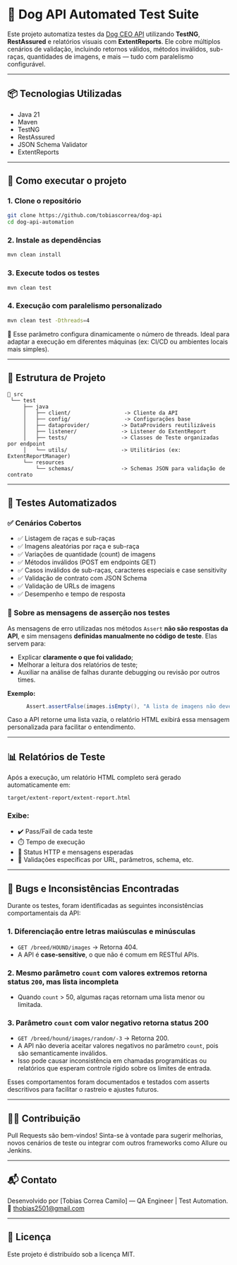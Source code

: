 # 🐶 Dog API Automated Test Suite

Este projeto automatiza testes da [Dog CEO API](https://dog.ceo/dog-api/) utilizando **TestNG**, **RestAssured** e relatórios visuais com **ExtentReports**. Ele cobre múltiplos cenários de validação, incluindo retornos válidos, métodos inválidos, sub-raças, quantidades de imagens, e mais — tudo com paralelismo configurável.

---

## 📦 Tecnologias Utilizadas
- Java 21
- Maven
- TestNG
- RestAssured
- JSON Schema Validator
- ExtentReports

---

## 🚀 Como executar o projeto

### 1. Clone o repositório
```bash
git clone https://github.com/tobiascorrea/dog-api
cd dog-api-automation
```

### 2. Instale as dependências
```bash
mvn clean install
```

### 3. Execute todos os testes
```bash
mvn clean test
```

### 4. Execução com paralelismo personalizado
```bash
mvn clean test -Dthreads=4
```
🔁 Esse parâmetro configura dinamicamente o número de threads. Ideal para adaptar a execução em diferentes máquinas (ex: CI/CD ou ambientes locais mais simples).

---

## 📂 Estrutura de Projeto
```
📁 src
 └── test
     ├── java
     │   ├── client/                 -> Cliente da API
     │   ├── config/                 -> Configurações base
     │   ├── dataprovider/          -> DataProviders reutilizáveis
     │   ├── listener/              -> Listener do ExtentReport
     │   ├── tests/                 -> Classes de Teste organizadas por endpoint
     │   └── utils/                 -> Utilitários (ex: ExtentReportManager)
     └── resources
         └── schemas/               -> Schemas JSON para validação de contrato
```

---

## 🧪 Testes Automatizados

### ✅ Cenários Cobertos
- ✅ Listagem de raças e sub-raças
- ✅ Imagens aleatórias por raça e sub-raça
- ✅ Variações de quantidade (count) de imagens
- ✅ Métodos inválidos (POST em endpoints GET)
- ✅ Casos inválidos de sub-raças, caracteres especiais e case sensitivity
- ✅ Validação de contrato com JSON Schema
- ✅ Validação de URLs de imagens
- ✅ Desempenho e tempo de resposta

### 🧠 Sobre as mensagens de asserção nos testes
As mensagens de erro utilizadas nos métodos `Assert` **não são respostas da API**, e sim mensagens **definidas manualmente no código de teste**. Elas servem para:

- Explicar **claramente o que foi validado**;
- Melhorar a leitura dos relatórios de teste;
- Auxiliar na análise de falhas durante debugging ou revisão por outros times.

**Exemplo:**
```java
      Assert.assertFalse(images.isEmpty(), "A lista de imagens não deve estar vazia");
```
Caso a API retorne uma lista vazia, o relatório HTML exibirá essa mensagem personalizada para facilitar o entendimento.

---

## 📊 Relatórios de Teste

Após a execução, um relatório HTML completo será gerado automaticamente em:
```
target/extent-report/extent-report.html
```

### Exibe:
- ✔️ Pass/Fail de cada teste
- ⏱️ Tempo de execução
- 📌 Status HTTP e mensagens esperadas
- 🔎 Validações específicas por URL, parâmetros, schema, etc.

---

## 🐞 Bugs e Inconsistências Encontradas

Durante os testes, foram identificadas as seguintes inconsistências comportamentais da API:

### 1. Diferenciação entre letras maiúsculas e minúsculas
- `GET /breed/HOUND/images` → Retorna 404.
- A API é **case-sensitive**, o que não é comum em RESTful APIs.

### 2. Mesmo parâmetro `count` com valores extremos retorna status `200`, mas lista incompleta
- Quando `count` > 50, algumas raças retornam uma lista menor ou limitada.

### 3. Parâmetro `count` com valor negativo retorna status 200
- `GET /breed/hound/images/random/-3` → Retorna 200.
- A API não deveria aceitar valores negativos no parâmetro `count`, pois são semanticamente inválidos.
- Isso pode causar inconsistência em chamadas programáticas ou relatórios que esperam controle rígido sobre os limites de entrada.
    

Esses comportamentos foram documentados e testados com asserts descritivos para facilitar o rastreio e ajustes futuros.

---

## 👨‍💻 Contribuição
Pull Requests são bem-vindos! Sinta-se à vontade para sugerir melhorias, novos cenários de teste ou integrar com outros frameworks como Allure ou Jenkins.

---

## 📬 Contato
Desenvolvido por [Tobias Correa Camilo] — QA Engineer | Test Automation.  
📧 thobias2501@gmail.com

---

## 🏁 Licença
Este projeto é distribuído sob a licença MIT.